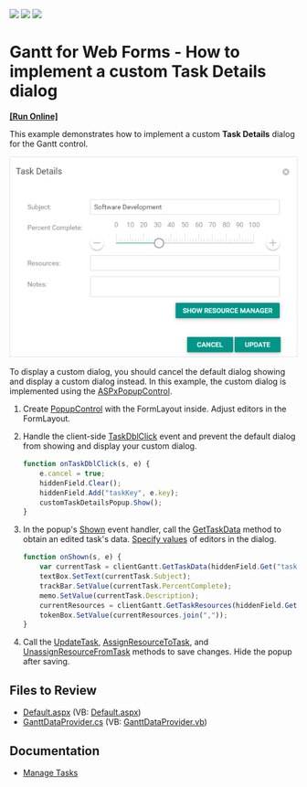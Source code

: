 <!-- default badges list -->
![](https://img.shields.io/endpoint?url=https://codecentral.devexpress.com/api/v1/VersionRange/311753879/21.2.4%2B)
[![](https://img.shields.io/badge/Open_in_DevExpress_Support_Center-FF7200?style=flat-square&logo=DevExpress&logoColor=white)](https://supportcenter.devexpress.com/ticket/details/T948017)
[![](https://img.shields.io/badge/📖_How_to_use_DevExpress_Examples-e9f6fc?style=flat-square)](https://docs.devexpress.com/GeneralInformation/403183)
<!-- default badges end -->
# Gantt for  Web Forms - How to implement a custom Task Details dialog 
<!-- run online -->
**[[Run Online]](https://codecentral.devexpress.com/311753879/)**
<!-- run online end -->

This example demonstrates how to implement a custom **Task Details** dialog for the Gantt control. 

![Custom Task Details dialog](custom-task-details-dialog.png)

To display a custom dialog, you should cancel the default dialog showing and display a custom dialog instead. In this example, the custom dialog is implemented using the [ASPxPopupControl](https://docs.devexpress.com/AspNet/DevExpress.Web.ASPxPopupControl).

1. Create [PopupControl](./CS/DXWebApplication/Default.aspx#L87) with the FormLayout inside. Adjust editors in the FormLayout.
2. Handle the client-side [TaskDblClick](https://docs.devexpress.com/AspNet/js-ASPxClientGantt.TaskDblClick) event and prevent the default dialog from showing and display your custom dialog.
    ```js
    function onTaskDblClick(s, e) {
        e.cancel = true;
        hiddenField.Clear();
        hiddenField.Add("taskKey", e.key);
        customTaskDetailsPopup.Show();
    }
    ```
3. In the popup's [Shown](https://docs.devexpress.com/AspNet/js-ASPxClientPopupControlBase.Shown) event handler, call the [GetTaskData](https://docs.devexpress.com/AspNet/js-ASPxClientGantt.GetTaskData%28key%29) method to obtain an edited task's data. [Specify values](./CS/DXWebApplication/Default.aspx#L28) of editors in the dialog.

    ```js
    function onShown(s, e) {
        var currentTask = clientGantt.GetTaskData(hiddenField.Get("taskKey"));
        textBox.SetText(currentTask.Subject);
        trackBar.SetValue(currentTask.PercentComplete);
        memo.SetValue(currentTask.Description);
        currentResources = clientGantt.GetTaskResources(hiddenField.Get("taskKey")).map(r => r.ID);
        tokenBox.SetValue(currentResources.join(","));
    }
    ```
4. Call the [UpdateTask](https://docs.devexpress.com/AspNet/js-ASPxClientGantt.UpdateTask%28key-data%29?p=netframework), [AssignResourceToTask](https://docs.devexpress.com/AspNet/js-ASPxClientGantt.AssignResourceToTask%28resourceKey-taskKey%29), and [UnassignResourceFromTask](https://docs.devexpress.com/AspNet/js-ASPxClientGantt.UnassignResourceFromTask%28resourceKey-taskKey%29) methods to save changes. Hide the popup after saving.

## Files to Review

* [Default.aspx](./CS/DXWebApplication/Default.aspx) (VB: [Default.aspx](./VB/DXWebApplication/Default.aspx))
* [GanttDataProvider.cs](./CS/DXWebApplication/App_Data/GanttDataProvider.cs) (VB: [GanttDataProvider.vb](./VB/DXWebApplication/App_Data/GanttDataProvider.vb))

## Documentation

* [Manage Tasks](https://docs.devexpress.com/AspNet/401579/components/gantt/edit-data/manage-tasks)
